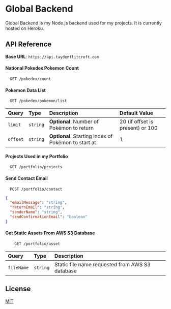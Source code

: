 # Global Backend

Global Backend is my Node.js backend used for my projects. It is currently hosted on Heroku.

## API Reference

**Base URL**: `https://api.taydenflitcroft.com`

#### National Pokedex Pokemon Count

```
  GET /pokedex/count
```

#### Pokemon Data List

```
  GET /pokedex/pokemon/list
```

| Query         | Type     | Description                                         | Default Value                   |
| :------------ | :------- | :-------------------------------------------------- | :------------------------------ |
| `limit`       | `string` | **Optional**. Number of Pokémon to return           | 20 (if offset is present) or 100|
| `offset`      | `string` | **Optional**. Starting index of Pokémon to start at | 1                               |

#### Projects Used in my Portfolio

```
  GET /portfolio/projects
```

#### Send Contact Email

```
  POST /portfolio/contact
```

```json
{
  "emailMessage": "string",
  "returnEmail": "string",
  "senderName": "string",
  "sendConfirmationEmail": "boolean"
}
```

#### Get Static Assets From AWS S3 Database
```
    GET /portfolio/asset
```

| Query      | Type     | Description                                     |
|:-----------| :------- |:------------------------------------------------|
| `fileName` | `string` | Static file name requested from AWS S3 database |

## License

[MIT](https://choosealicense.com/licenses/mit/)

